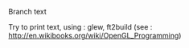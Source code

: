 Branch text

Try to print text, using : glew, ft2build  (see : http://en.wikibooks.org/wiki/OpenGL_Programming)

